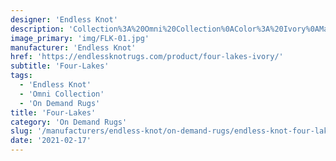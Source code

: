 ```yaml
---
designer: 'Endless Knot'
description: 'Collection%3A%20Omni%20Collection%0AColor%3A%20Ivory%0AMaterial%3A%20100%25%20WoolPile%3A%201/8%22Width%3A%2013%272%22%2C%2016%274%22Style%3A%20Flatweave%2C%20GeometricPattern%20Repeat%3A%208%22%20W%20x%208%22%20L'
image_primary: 'img/FLK-01.jpg'
manufacturer: 'Endless Knot'
href: 'https://endlessknotrugs.com/product/four-lakes-ivory/'
subtitle: 'Four-Lakes'
tags:
  - 'Endless Knot'
  - 'Omni Collection'
  - 'On Demand Rugs'
title: 'Four-Lakes'
category: 'On Demand Rugs'
slug: '/manufacturers/endless-knot/on-demand-rugs/endless-knot-four-lakes'
date: '2021-02-17'
---
```

